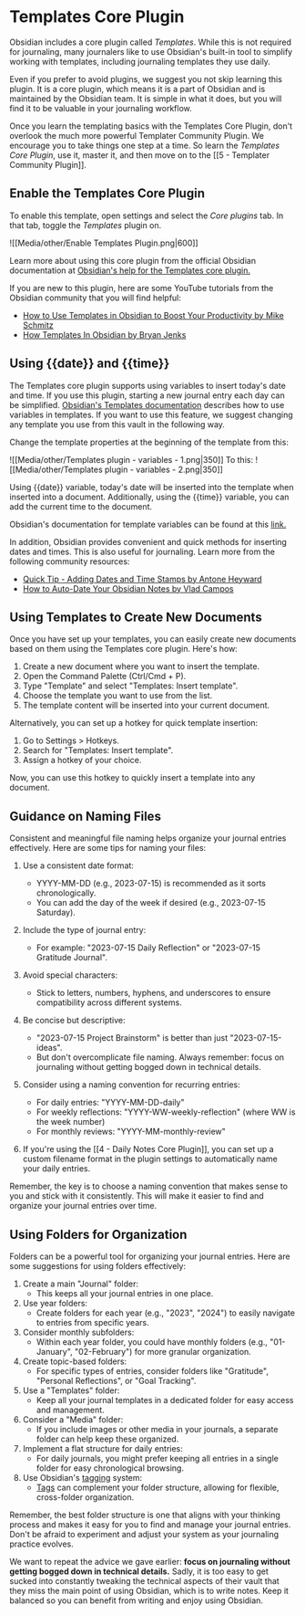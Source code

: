 # Templates Core Plugin

Obsidian includes a core plugin called _Templates_. While this is not required for journaling, many journalers like to use Obsidian's built-in tool to simplify working with templates, including journaling templates they use daily.

Even if you prefer to avoid plugins, we suggest you not skip learning this plugin. It is a core plugin, which means it is a part of Obsidian and is maintained by the Obsidian team. It is simple in what it does, but you will find it to be valuable in your journaling workflow. 

Once you learn the templating basics with the Templates Core Plugin, don't overlook the much more powerful Templater Community Plugin. We encourage you to take things one step at a time. So learn the _Templates Core Plugin_, use it, master it, and then move on to the [[5 - Templater Community Plugin]].

## Enable the Templates Core Plugin

To enable this template, open settings and select the _Core plugins_ tab. In that tab, toggle the _Templates_ plugin on.

![[Media/other/Enable Templates Plugin.png|600]]

Learn more about using this core plugin from the official Obsidian documentation at [Obsidian's help for the Templates core plugin.](https://help.obsidian.md/Plugins/Templates)

If you are new to this plugin, here are some YouTube tutorials from the Obsidian community that you will find helpful:
- [How to Use Templates in Obsidian to Boost Your Productivity by Mike Schmitz](https://youtu.be/oS60ndv0Ww0)
- [How Templates In Obsidian by Bryan Jenks](https://www.youtube.com/watch?v=1eUxQo6Dy7k&t=5s)

## Using {{date}} and {{time}}

The Templates core plugin supports using variables to insert today's date and time. If you use this plugin, starting a new journal entry each day can be simplified. [Obsidian's Templates documentation](https://help.obsidian.md/Plugins/Templates) describes how to use variables in templates. If you want to use this feature, we suggest changing any template you use from this vault in the following way.

Change the template properties at the beginning of the template from this:

![[Media/other/Templates plugin - variables - 1.png|350]]
To this:
![[Media/other/Templates plugin - variables - 2.png|350]]

Using {{date}} variable, today's date will be inserted into the template when inserted into a document. Additionally, using the {{time}} variable, you can add the current time to the document.

Obsidian's documentation for template variables can be found at this [link.](https://help.obsidian.md/Plugins/Templates#Template+variables)

In addition, Obsidian provides convenient and quick methods for inserting dates and times. This is also useful for journaling. Learn more from the following community resources:

- [Quick Tip - Adding Dates and Time Stamps by Antone Heyward](https://youtu.be/PirNd4DBrPU)
- [How to Auto-Date Your Obsidian Notes by Vlad Campos](https://youtu.be/9bz_r4CsrOM)


## Using Templates to Create New Documents

Once you have set up your templates, you can easily create new documents based on them using the Templates core plugin. Here's how:

1. Create a new document where you want to insert the template.
2. Open the Command Palette (Ctrl/Cmd + P).
3. Type "Template" and select "Templates: Insert template".
4. Choose the template you want to use from the list.
5. The template content will be inserted into your current document.

Alternatively, you can set up a hotkey for quick template insertion:

1. Go to Settings > Hotkeys.
2. Search for "Templates: Insert template".
3. Assign a hotkey of your choice.

Now, you can use this hotkey to quickly insert a template into any document.

## Guidance on Naming Files

Consistent and meaningful file naming helps organize your journal entries effectively. Here are some tips for naming your files:

1. Use a consistent date format:
   - YYYY-MM-DD (e.g., 2023-07-15) is recommended as it sorts chronologically.
   - You can add the day of the week if desired (e.g., 2023-07-15 Saturday).

2. Include the type of journal entry:
   - For example: "2023-07-15 Daily Reflection" or "2023-07-15 Gratitude Journal".

3. Avoid special characters:
   - Stick to letters, numbers, hyphens, and underscores to ensure compatibility across different systems.

4. Be concise but descriptive:
   - "2023-07-15 Project Brainstorm" is better than just "2023-07-15-ideas".
   - But don't overcomplicate file naming. Always remember: focus on journaling without getting bogged down in technical details.

5. Consider using a naming convention for recurring entries:
   - For daily entries: "YYYY-MM-DD-daily"
   - For weekly reflections: "YYYY-WW-weekly-reflection" (where WW is the week number)
   - For monthly reviews: "YYYY-MM-monthly-review"

6. If you're using the [[4 - Daily Notes Core Plugin]], you can set up a custom filename format in the plugin settings to automatically name your daily entries.

Remember, the key is to choose a naming convention that makes sense to you and stick with it consistently. This will make it easier to find and organize your journal entries over time.

## Using Folders for Organization

Folders can be a powerful tool for organizing your journal entries. Here are some suggestions for using folders effectively:

1. Create a main "Journal" folder:
   - This keeps all your journal entries in one place.
2. Use year folders:
   - Create folders for each year (e.g., "2023", "2024") to easily navigate to entries from specific years.
3. Consider monthly subfolders:
   - Within each year folder, you could have monthly folders (e.g., "01-January", "02-February") for more granular organization.
4. Create topic-based folders:
   - For specific types of entries, consider folders like "Gratitude", "Personal Reflections", or "Goal Tracking".
5. Use a "Templates" folder:
   - Keep all your journal templates in a dedicated folder for easy access and management.
6. Consider a "Media" folder:
   - If you include images or other media in your journals, a separate folder can help keep these organized.
7. Implement a flat structure for daily entries:
   - For daily journals, you might prefer keeping all entries in a single folder for easy chronological browsing.
8. Use Obsidian's [tagging](https://help.obsidian.md/Editing+and+formatting/Tags) system:
   - [Tags](https://help.obsidian.md/Editing+and+formatting/Tags) can complement your folder structure, allowing for flexible, cross-folder organization.

Remember, the best folder structure is one that aligns with your thinking process and makes it easy for you to find and manage your journal entries. Don't be afraid to experiment and adjust your system as your journaling practice evolves.

We want to repeat the advice we gave earlier: **focus on journaling without getting bogged down in technical details.** Sadly, it is too easy to get sucked into constantly tweaking the technical aspects of their vault that they miss the main point of using Obsidian, which is to write notes. Keep it balanced so you can benefit from writing and enjoy using Obsidian.